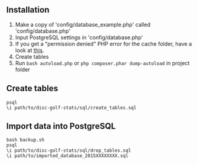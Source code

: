 ## Installation

1. Make a copy of 'config/database_example.php' called 'config/database.php'
2. Input PostgreSQL settings in 'config/database.php'
3. If you get a "permission denied" PHP error for the cache folder, have a look at [this](http://stackoverflow.com/questions/8103860/move-uploaded-file-gives-failed-to-open-stream-permission-denied-error-after).
4. Create tables
5. Run `bash autoload.php` or `php composer.phar dump-autoload` in project folder

## Create tables

```shell
psql
\i path/to/disc-golf-stats/sql/create_tables.sql
```

## Import data into PostgreSQL

```shell
bash backup.sh
psql
\i path/to/disc-golf-stats/sql/drop_tables.sql
\i path/to/imported_database_2015XXXXXXXX.sql
```
